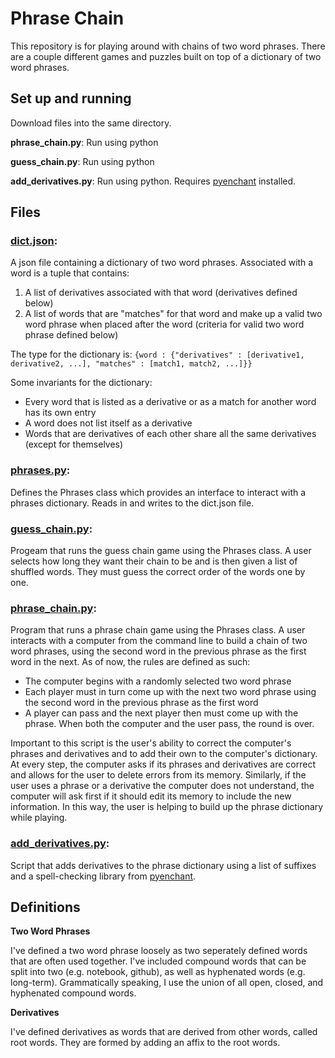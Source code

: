 # Phrase Chain

This repository is for playing around with chains of two word phrases. There are a couple different games and puzzles built on top of a dictionary of two word phrases.

## Set up and running

Download files into the same directory.

**phrase_chain.py**: Run using python

**guess_chain.py**: Run using python

**add_derivatives.py**: Run using python. Requires [pyenchant](http://pythonhosted.org/pyenchant/download.html) installed.

## Files

### [dict.json](https://github.com/sam-slate/phrase-chain/blob/master/dict.json):
A json file containing a dictionary of two word phrases. Associated with a word is a tuple that contains:
1. A list of derivatives associated with that word (derivatives defined below)
2. A list of words that are "matches" for that word and make up a valid two word phrase when placed after the word (criteria for valid two word phrase defined below)

The type for the dictionary is: `{word : {"derivatives" : [derivative1, derivative2, ...], "matches" : [match1, match2, ...]}}`

Some invariants for the dictionary:
* Every word that is listed as a derivative or as a match for another word has its own entry
* A word does not list itself as a derivative
* Words that are derivatives of each other share all the same derivatives (except for themselves)


### [phrases.py](https://github.com/sam-slate/phrase-chain/blob/master/phrases.py):
Defines the Phrases class which provides an interface to interact with a phrases dictionary. Reads in and writes to the dict.json file.

### [guess_chain.py](https://github.com/sam-slate/phrase-chain/blob/master/guess_chain.py):
Progeam that runs the guess chain game using the Phrases class. A user selects how long they want their chain to be and is then given a list of shuffled words. They must guess the correct order of the words one by one. 

### [phrase_chain.py](https://github.com/sam-slate/phrase-chain/blob/master/phrase_chain.py):
Program that runs a phrase chain game using the Phrases class. A user interacts with a computer from the command line to build a chain of two word phrases, using the second word in the previous phrase as the first word in the next. As of now, the rules are defined as such:
* The computer begins with a randomly selected two word phrase
* Each player must in turn come up with the next two word phrase using the second word in the previous phrase as the first word
* A player can pass and the next player then must come up with the phrase. When both the computer and the user pass, the round is over.

Important to this script is the user's ability to correct the computer's phrases and derivatives and to add their own to the computer's dictionary. At every step, the computer asks if its phrases and derivatives are correct and allows for the user to delete errors from its memory. Similarly, if the user uses a phrase or a derivative the computer does not understand, the computer will ask first if it should edit its memory to include the new information. In this way, the user is helping to build up the phrase dictionary while playing. 

### [add_derivatives.py](https://github.com/sam-slate/phrase-chain/blob/master/add_derivatives.py):

Script that adds derivatives to the phrase dictionary using a list of suffixes and a spell-checking library from [pyenchant](http://pythonhosted.org/pyenchant/).

## Definitions

**Two Word Phrases**

I've defined a two word phrase loosely as two seperately defined words that are often used together. I've included compound words that can be split into two (e.g. notebook, github), as well as hyphenated words (e.g. long-term). Grammatically speaking, I use the union of all open, closed, and hyphenated compound words.  

**Derivatives**

I've defined derivatives as words that are derived from other words, called root words. They are formed by adding an affix to the root words.
